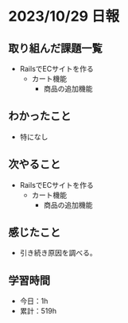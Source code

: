# 2023/10/29 日報
## 取り組んだ課題一覧
- RailsでECサイトを作る
  - カート機能
    - 商品の追加機能

## わかったこと
- 特になし

## 次やること
- RailsでECサイトを作る
  - カート機能
    - 商品の追加機能

## 感じたこと
- 引き続き原因を調べる。

## 学習時間
- 今日：1h
- 累計：519h
